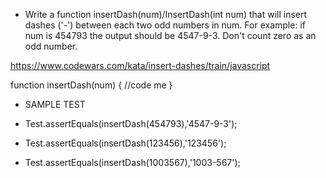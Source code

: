- Write a function insertDash(num)/InsertDash(int num) that will insert dashes ('-') between each two odd numbers in num. For example: if num is 454793 the output should be 4547-9-3. Don't count zero as an odd number.

https://www.codewars.com/kata/insert-dashes/train/javascript

function insertDash(num) {
   //code me
}

- SAMPLE TEST

- Test.assertEquals(insertDash(454793),'4547-9-3');
- Test.assertEquals(insertDash(123456),'123456');
- Test.assertEquals(insertDash(1003567),'1003-567');
